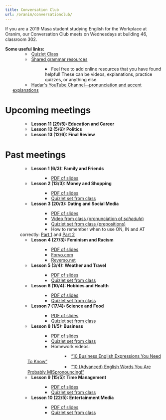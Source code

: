 ```yaml
---
title: Conversation Club
url: /oranim/conversationclub/
---
```


If you are a 2019 Masa student studying English for the Workplace at Oranim, our Conversation Club meets on Wednesdays at building 46, classroom 302.

**Some useful links:**

<ul style="text-indent:40px; list-style: circle inside; margin-top: -15px;">
  <li><a href="https://quizlet.com/class/10607276/" target="_blank">Quizlet Class</a></li>
  <li><a href="https://docs.google.com/document/d/1E6aAdbA39NWt87Ed3H7jeSXgJEmX99YhE-snHftxGXU/edit?usp=sharing" target="_blank">Shared grammar resources</a></li>
    <ul style="text-indent:0px; margin-left:80px; list-style: square inside;">
      <li>Feel free to add online resources that you have found helpful! These can be videos, explanations, practice quizzes, or anything else.</li>
    </ul>
  <li><a href="https://www.youtube.com/channel/UClPyOwXLnSMejFdLvJXjA5A" target="_blank">Hadar's YouTube Channel—pronunciation and accent explanations</a></li>
</ul>


# Upcoming meetings

<ul style="text-indent:40px; list-style: circle inside;">
  <li><strong>Lesson 11 (29/5): Education and Career</strong></li>
  <li><strong>Lesson 12 (5/6): Politics</strong></li>
  <li><strong>Lesson 13 (12/6): Final Review</strong></li>
</ul>


# Past meetings

<ul style="text-indent:40px; list-style: circle inside;">
  <li><strong>Lesson 1 (6/3): Family and Friends</strong></li>
    <ul style="text-indent:80px; list-style: square inside;">
      <li><a href="/presentations/conversationclub/1-family-and-friends.pdf" target="_blank">PDF of slides</a></li>
    </ul>
  <li><strong>Lesson 2 (13/3): Money and Shopping</strong></li>
    <ul style="text-indent:80px; list-style: square inside;">
      <li><a href="/presentations/conversationclub/2-money-and-shopping.pdf" target="_blank">PDF of slides</a></li>
      <li><a href="https://quizlet.com/_6ai8dz" target="_blank">Quizlet set from class</a></li>
    </ul>
  <li><strong>Lesson 3 (20/3): Dating and Social Media</strong></li>
    <ul style="text-indent:80px; list-style: square inside;">
      <li><a href="/presentations/conversationclub/3-dating-and-social-media.pdf" target="_blank">PDF of slides</a></li>
      <li><a href="https://www.youtube.com/watch?v=wVA1BYYwL2g" target="_blank">Video from class (pronunciation of <em>schedule</em>)</a></li>
      <li><a href="https://quizlet.com/216920255" target="_blank">Quizlet set from class (prepositions)</a></li>
      <li><Homework: <em>How to remember when to use ON, IN and AT correctly</em>: <a href="https://www.youtube.com/watch?v=VaTVklkzFPI" target="_blank">Part 1</a> and <a href="https://www.youtube.com/watch?v=AuIzPgb3vvo" target="_blank">Part 2</a></li>
    </ul>
  <li><strong>Lesson 4 (27/3): Feminism and Racism</strong></li>
    <ul style="text-indent:80px; list-style: square inside;">
      <li><a href="/presentations/conversationclub/4-feminism-and-racism.pdf" target="_blank">PDF of slides</a></li>
      <li><a href="https://forvo.com" target="_blank">Forvo.com</a></li>
      <li><a href="http://reverso.net" target="_blank">Reverso.net</a></li>
    </ul>
    <li><strong>Lesson 5 (3/4): Weather and Travel</strong></li>
      <ul style="text-indent:80px; list-style: square inside;">
        <li><a href="/presentations/conversationclub/5-weather-and-travel.pdf" target="_blank">PDF of slides</a></li>
        <li><a href="https://quizlet.com/_6euako" target="_blank">Quizlet set from class</a></li>
      </ul>
    <li><strong>Lesson 6 (10/4): Hobbies and Health</strong></li>
      <ul style="text-indent:80px; list-style: square inside;">
        <li><a href="/presentations/conversationclub/6-hobbies-and-health.pdf" target="_blank">PDF of slides</a></li>
        <li><a href="https://quizlet.com/390186226/" target="_blank">Quizlet set from class</a></li>
      </ul>
    <li><strong>Lesson 7 (17/4): Science and Food</strong></li>
      <ul style="text-indent:80px; list-style: square inside;">
        <li><a href="/presentations/conversationclub/7-science-and-food.pdf" target="_blank">PDF of slides</a></li>
        <li><a href="https://quizlet.com/_6hktbz" target="_blank">Quizlet set from class</a></li>
      </ul>
    <li><strong>Lesson 8 (1/5): Business</strong></li>
      <ul style="text-indent:80px; list-style: square inside;">
        <li><a href="/presentations/conversationclub/8-business.pdf" target="_blank">PDF of slides</a></li>
        <li><a href="https://quizlet.com/_6ka68y" target="_blank">Quizlet set from class</a></li>
        <li>Homework videos:</li>
          <ul style="text-indent:120px; list-style: square inside;">
            <li><a href="https://www.youtube.com/watch?v=PAUmGYm7IG0" target="_blank">“10 Business English Expressions You Need To Know”</a></li>
            <li><a href="https://www.youtube.com/watch?v=8El7SM_pHRU" target="_blank">“10 (Advanced) English Words You Are Probably MISpronouncing!”</a></li>
          </ul>
      </ul>
    <li><strong>Lesson 9 (15/5): Time Management</strong></li>
      <ul style="text-indent:80px; list-style: square inside;">
        <li><a href="/presentations/conversationclub/9-time-management.pdf" target="_blank">PDF of slides</a></li>
        <li><a href="https://quizlet.com/_6on3hk" target="_blank">Quizlet set from class</a></li>
      </ul>
    <li><strong>Lesson 10 (22/5): Entertainment Media</strong></li>
      <ul style="text-indent:80px; list-style: square inside;">
        <li><a href="/presentations/conversationclub/10-entertainment-media.pdf" target="_blank">PDF of slides</a></li>
        <li><a href="https://quizlet.com/406445275" target="_blank">Quizlet set from class</a></li>
      </ul>
</ul>
